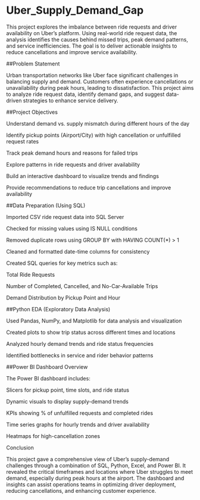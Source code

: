 # Uber_Supply_Demand_Gap

This project explores the imbalance between ride requests and driver availability on Uber’s platform. Using real-world ride request data, the analysis identifies the causes behind missed trips, peak demand patterns, and service inefficiencies. The goal is to deliver actionable insights to reduce cancellations and improve service availability.

##Problem Statement

Urban transportation networks like Uber face significant challenges in balancing supply and demand. Customers often experience cancellations or unavailability during peak hours, leading to dissatisfaction. This project aims to analyze ride request data, identify demand gaps, and suggest data-driven strategies to enhance service delivery.

##Project Objectives

Understand demand vs. supply mismatch during different hours of the day

Identify pickup points (Airport/City) with high cancellation or unfulfilled request rates

Track peak demand hours and reasons for failed trips

Explore patterns in ride requests and driver availability

Build an interactive dashboard to visualize trends and findings

Provide recommendations to reduce trip cancellations and improve availability

##Data Preparation (Using SQL)

Imported CSV ride request data into SQL Server

Checked for missing values using IS NULL conditions

Removed duplicate rows using GROUP BY with HAVING COUNT(*) > 1

Cleaned and formatted date-time columns for consistency

Created SQL queries for key metrics such as:

Total Ride Requests

Number of Completed, Cancelled, and No-Car-Available Trips

Demand Distribution by Pickup Point and Hour

##Python EDA (Exploratory Data Analysis)

Used Pandas, NumPy, and Matplotlib for data analysis and visualization

Created plots to show trip status across different times and locations

Analyzed hourly demand trends and ride status frequencies

Identified bottlenecks in service and rider behavior patterns

##Power BI Dashboard Overview

The Power BI dashboard includes:

Slicers for pickup point, time slots, and ride status

Dynamic visuals to display supply-demand trends

KPIs showing % of unfulfilled requests and completed rides

Time series graphs for hourly trends and driver availability

Heatmaps for high-cancellation zones

Conclusion

This project gave a comprehensive view of Uber’s supply-demand challenges through a combination of SQL, Python, Excel, and Power BI. It revealed the critical timeframes and locations where Uber struggles to meet demand, especially during peak hours at the airport. The dashboard and insights can assist operations teams in optimizing driver deployment, reducing cancellations, and enhancing customer experience.

